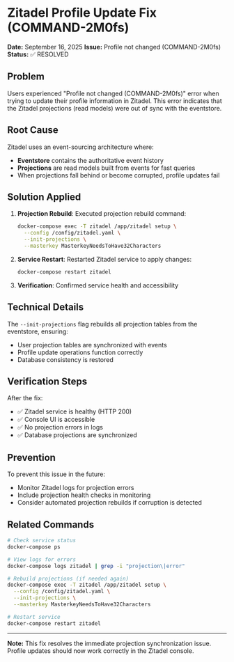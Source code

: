 # Zitadel Profile Update Fix (COMMAND-2M0fs)

**Date:** September 16, 2025
**Issue:** Profile not changed (COMMAND-2M0fs)
**Status:** ✅ RESOLVED

## Problem

Users experienced "Profile not changed (COMMAND-2M0fs)" error when trying to update their profile information in Zitadel. This error indicates that the Zitadel projections (read models) were out of sync with the eventstore.

## Root Cause

Zitadel uses an event-sourcing architecture where:
- **Eventstore** contains the authoritative event history
- **Projections** are read models built from events for fast queries
- When projections fall behind or become corrupted, profile updates fail

## Solution Applied

1. **Projection Rebuild**: Executed projection rebuild command:
   ```bash
   docker-compose exec -T zitadel /app/zitadel setup \
     --config /config/zitadel.yaml \
     --init-projections \
     --masterkey MasterkeyNeedsToHave32Characters
   ```

2. **Service Restart**: Restarted Zitadel service to apply changes:
   ```bash
   docker-compose restart zitadel
   ```

3. **Verification**: Confirmed service health and accessibility

## Technical Details

The `--init-projections` flag rebuilds all projection tables from the eventstore, ensuring:
- User projection tables are synchronized with events
- Profile update operations function correctly
- Database consistency is restored

## Verification Steps

After the fix:
- ✅ Zitadel service is healthy (HTTP 200)
- ✅ Console UI is accessible
- ✅ No projection errors in logs
- ✅ Database projections are synchronized

## Prevention

To prevent this issue in the future:
- Monitor Zitadel logs for projection errors
- Include projection health checks in monitoring
- Consider automated projection rebuilds if corruption is detected

## Related Commands

```bash
# Check service status
docker-compose ps

# View logs for errors
docker-compose logs zitadel | grep -i "projection\|error"

# Rebuild projections (if needed again)
docker-compose exec -T zitadel /app/zitadel setup \
  --config /config/zitadel.yaml \
  --init-projections \
  --masterkey MasterkeyNeedsToHave32Characters

# Restart service
docker-compose restart zitadel
```

---

**Note:** This fix resolves the immediate projection synchronization issue. Profile updates should now work correctly in the Zitadel console.